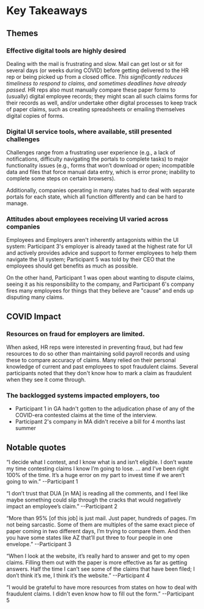 # Key Takeaways

## Themes

### **Effective digital tools are highly desired**

Dealing with the mail is frustrating and slow. Mail can get lost or sit for several days (or weeks during COVID) before getting delivered to the HR rep or being picked up from a closed office. _This significantly reduces timeliness to respond to claims, and sometimes deadlines have already passed._ HR reps also must manually compare these paper forms to (usually) digital employee records; they might scan all such claims forms for their records as well, and/or undertake other digital processes to keep track of paper claims, such as creating spreadsheets or emailing themselves digital copies of forms.

### **Digital UI service tools, where available, still presented challenges**

Challenges range from a frustrating user experience (e.g., a lack of notifications, difficulty navigating the portals to complete tasks) to major functionality issues (e.g., forms that won’t download or open; incompatible data and files that force manual data entry, which is error prone; inability to complete some steps on certain browsers). 

Additionally, companies operating in many states had to deal with separate portals for each state, which all function differently and can be hard to manage.

### Attitudes about employees receiving UI varied across companies

Employees and Employers aren't inherently antagonists within the UI system: Participant 3's employer is already taxed at the highest rate for UI and actively provides advice and support to former employees to help them navigate the UI system; Participant 5 was told by their CEO that the employees should get benefits as much as possible. 

On the other hand, Participant 1 was open about wanting to dispute claims, seeing it as his responsibility to the company, and Participant 6's company fires many employees for things that they believe are "cause" and ends up disputing many claims.

## COVID Impact

### Resources on fraud for employers are limited. 

When asked, HR reps were interested in preventing fraud, but had few resources to do so other than maintaining solid payroll records and using these to compare accuracy of claims. Many relied on their personal knowledge of current and past employees to spot fraudulent claims. Several participants noted that they don't know how to mark a claim as fraudulent when they see it come through.

### **The backlogged systems impacted employers, too**

* Participant 1 in GA hadn't gotten to the adjudication phase of any of the COVID-era contested claims at the time of the interview.
* Participant 2's company in MA didn't receive a bill for 4 months last summer

## Notable quotes

“I decide what I contest, and I know what is and isn’t eligible. I don’t waste my time contesting claims I know I’m going to lose. ... and I’ve been right 100% of the time. It’s a huge error on my part to invest time if we aren’t going to win.” --Participant 1

“I don’t trust that DUA \[in MA] is reading all the comments, and I feel like maybe something could slip through the cracks that would negatively impact an employee’s claim.” --Participant 2

“More than 95% \[of this job] is just mail. Just paper, hundreds of pages. I’m not being sarcastic. Some of them are multiples of the same exact piece of paper coming in two different days, I’m trying to compare them. And then you have some states like AZ that’ll put three to four people in one envelope.” --Participant 3

“When I look at the website, it’s really hard to answer and get to my open claims. Filling them out with the paper is more effective as far as getting answers. Half the time I can’t see some of the claims that have been filed; I don’t think it’s me, I think it’s the website.” --Participant 4

“I would be grateful to have more resources from states on how to deal with fraudulent claims. I didn't even know how to fill out the form.” --Participant 5
